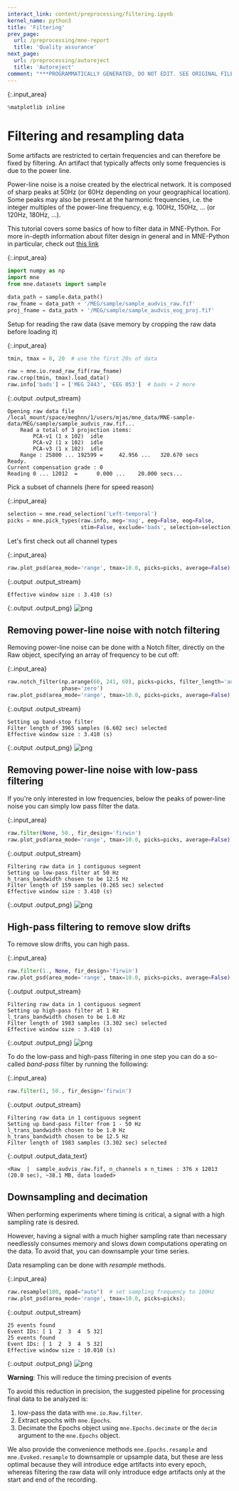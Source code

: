```yaml
---
interact_link: content/preprocessing/filtering.ipynb
kernel_name: python3
title: 'Filtering'
prev_page:
  url: /preprocessing/mne-report
  title: 'Quality assurance'
next_page:
  url: /preprocessing/autoreject
  title: 'Autoreject'
comment: "***PROGRAMMATICALLY GENERATED, DO NOT EDIT. SEE ORIGINAL FILES IN /content***"
---
```




{:.input_area}
```python
%matplotlib inline
```



Filtering and resampling data
=============================




Some artifacts are restricted to certain frequencies and can therefore
be fixed by filtering. An artifact that typically affects only some
frequencies is due to the power line.

Power-line noise is a noise created by the electrical network.
It is composed of sharp peaks at 50Hz (or 60Hz depending on your
geographical location). Some peaks may also be present at the harmonic
frequencies, i.e. the integer multiples of
the power-line frequency, e.g. 100Hz, 150Hz, ... (or 120Hz, 180Hz, ...).

This tutorial covers some basics of how to filter data in MNE-Python.
For more in-depth information about filter design in general and in
MNE-Python in particular, check out [this link](https://martinos.org/mne/stable/auto_tutorials/plot_background_filtering.html)



{:.input_area}
```python
import numpy as np
import mne
from mne.datasets import sample

data_path = sample.data_path()
raw_fname = data_path + '/MEG/sample/sample_audvis_raw.fif'
proj_fname = data_path + '/MEG/sample/sample_audvis_eog_proj.fif'
```


Setup for reading the raw data (save memory by cropping the raw data
before loading it)



{:.input_area}
```python
tmin, tmax = 0, 20  # use the first 20s of data

raw = mne.io.read_raw_fif(raw_fname)
raw.crop(tmin, tmax).load_data()
raw.info['bads'] = ['MEG 2443', 'EEG 053']  # bads + 2 more
```


{:.output .output_stream}
```
Opening raw data file /local_mount/space/meghnn/1/users/mjas/mne_data/MNE-sample-data/MEG/sample/sample_audvis_raw.fif...
    Read a total of 3 projection items:
        PCA-v1 (1 x 102)  idle
        PCA-v2 (1 x 102)  idle
        PCA-v3 (1 x 102)  idle
    Range : 25800 ... 192599 =     42.956 ...   320.670 secs
Ready.
Current compensation grade : 0
Reading 0 ... 12012  =      0.000 ...    20.000 secs...

```

Pick a subset of channels (here for speed reason)



{:.input_area}
```python
selection = mne.read_selection('Left-temporal')
picks = mne.pick_types(raw.info, meg='mag', eeg=False, eog=False,
                       stim=False, exclude='bads', selection=selection)
```


Let's first check out all channel types



{:.input_area}
```python
raw.plot_psd(area_mode='range', tmax=10.0, picks=picks, average=False);
```


{:.output .output_stream}
```
Effective window size : 3.410 (s)

```


{:.output .output_png}
![png](../images/preprocessing/filtering_10_1.png)



Removing power-line noise with notch filtering
----------------------------------------------

Removing power-line noise can be done with a Notch filter, directly on the
Raw object, specifying an array of frequency to be cut off:





{:.input_area}
```python
raw.notch_filter(np.arange(60, 241, 60), picks=picks, filter_length='auto',
                 phase='zero')
raw.plot_psd(area_mode='range', tmax=10.0, picks=picks, average=False);
```


{:.output .output_stream}
```
Setting up band-stop filter
Filter length of 3965 samples (6.602 sec) selected
Effective window size : 3.410 (s)

```


{:.output .output_png}
![png](../images/preprocessing/filtering_12_1.png)



Removing power-line noise with low-pass filtering
-------------------------------------------------

If you're only interested in low frequencies, below the peaks of power-line
noise you can simply low pass filter the data.





{:.input_area}
```python
raw.filter(None, 50., fir_design='firwin')
raw.plot_psd(area_mode='range', tmax=10.0, picks=picks, average=False);
```


{:.output .output_stream}
```
Filtering raw data in 1 contiguous segment
Setting up low-pass filter at 50 Hz
h_trans_bandwidth chosen to be 12.5 Hz
Filter length of 159 samples (0.265 sec) selected
Effective window size : 3.410 (s)

```


{:.output .output_png}
![png](../images/preprocessing/filtering_14_1.png)



High-pass filtering to remove slow drifts
-----------------------------------------

To remove slow drifts, you can high pass.



{:.input_area}
```python
raw.filter(1., None, fir_design='firwin')
raw.plot_psd(area_mode='range', tmax=10.0, picks=picks, average=False);
```


{:.output .output_stream}
```
Filtering raw data in 1 contiguous segment
Setting up high-pass filter at 1 Hz
l_trans_bandwidth chosen to be 1.0 Hz
Filter length of 1983 samples (3.302 sec) selected
Effective window size : 3.410 (s)

```


{:.output .output_png}
![png](../images/preprocessing/filtering_16_1.png)



To do the low-pass and high-pass filtering in one step you can do
a so-called *band-pass* filter by running the following:





{:.input_area}
```python
raw.filter(1, 50., fir_design='firwin')
```


{:.output .output_stream}
```
Filtering raw data in 1 contiguous segment
Setting up band-pass filter from 1 - 50 Hz
l_trans_bandwidth chosen to be 1.0 Hz
h_trans_bandwidth chosen to be 12.5 Hz
Filter length of 1983 samples (3.302 sec) selected

```




{:.output .output_data_text}
```
<Raw  |  sample_audvis_raw.fif, n_channels x n_times : 376 x 12013 (20.0 sec), ~38.1 MB, data loaded>
```



Downsampling and decimation
--------------------------- 

When performing experiments where timing is critical, a signal with a high
sampling rate is desired.

However, having a signal with a much higher
sampling rate than necessary needlessly consumes memory and slows down
computations operating on the data. To avoid that, you can downsample
your time series.

Data resampling can be done with *resample* methods.



{:.input_area}
```python
raw.resample(100, npad="auto")  # set sampling frequency to 100Hz
raw.plot_psd(area_mode='range', tmax=10.0, picks=picks);
```


{:.output .output_stream}
```
25 events found
Event IDs: [ 1  2  3  4  5 32]
25 events found
Event IDs: [ 1  2  3  4  5 32]
Effective window size : 10.010 (s)

```


{:.output .output_png}
![png](../images/preprocessing/filtering_22_1.png)



**Warning**: This will reduce the timing precision of events

To avoid this reduction in precision, the suggested pipeline for
processing final data to be analyzed is:

   1. low-pass the data with `mne.io.Raw.filter`.
   2. Extract epochs with `mne.Epochs`.
   3. Decimate the Epochs object using `mne.Epochs.decimate` or the
      ``decim`` argument to the `mne.Epochs` object.



We also provide the convenience methods `mne.Epochs.resample` and
`mne.Evoked.resample` to downsample or upsample data, but these are
less optimal because they will introduce edge artifacts into every epoch,
whereas filtering the raw data will only introduce edge artifacts only at
the start and end of the recording.
